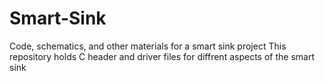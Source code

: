 # Smart-Sink
Code, schematics, and other materials for a smart sink project
This repository holds C header and driver files for diffrent aspects of the smart sink 
